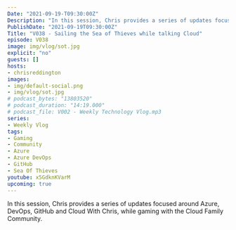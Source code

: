 ```yaml
---
Date: "2021-09-19-T09:30:00Z"
Description: "In this session, Chris provides a series of updates focused around Azure, DevOps, GitHub and Cloud With Chris, while gaming with the Cloud Family Community."
PublishDate: "2021-09-19T09:30:00Z"
Title: "V038 - Sailing the Sea of Thieves while talking Cloud"
episode: V038
image: img/vlog/sot.jpg
explicit: "no"
guests: []
hosts:
- chrisreddington
images:
- img/default-social.png
- img/vlog/sot.jpg
# podcast_bytes: "13803520"
# podcast_duration: "14:19.000"
# podcast_file: V002 - Weekly Technology Vlog.mp3
series:
- Weekly Vlog
tags:
- Gaming
- Community
- Azure
- Azure DevOps
- GitHub
- Sea Of Thieves
youtube: x5GdknKVarM
upcoming: true
---
```

In this session, Chris provides a series of updates focused around Azure, DevOps, GitHub and Cloud With Chris, while gaming with the Cloud Family Community.
